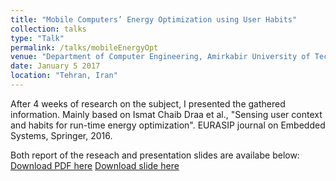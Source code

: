 ```yaml
---
title: "Mobile Computers’ Energy Optimization using User Habits"
collection: talks
type: "Talk"
permalink: /talks/mobileEnergyOpt
venue: "Department of Computer Engineering, Amirkabir University of Technology"
date: January 5 2017
location: "Tehran, Iran"
---
```

After 4 weeks of research on the subject, I presented the gathered information.
Mainly based on Ismat Chaib Draa et al., "Sensing user context and habits for run-time energy optimization". EURASIP journal on Embedded Systems, Springer, 2016.

Both report of the reseach and presentation slides are availabe below:
[Download PDF here](http://sinamahdipour.github.io/files/mobileenergy.pdf)
[Download slide here](http://sinamahdipour.github.io/files/mobileenergy.pptx)
